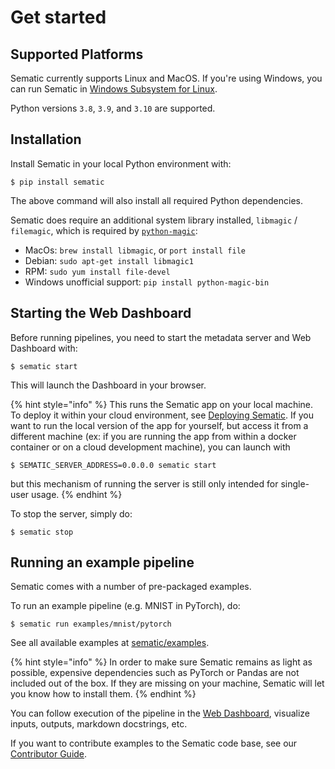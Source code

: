 # Get started

## Supported Platforms

Sematic currently supports Linux and MacOS. If you're using Windows, you can
run Sematic in
[Windows Subsystem for Linux](https://docs.microsoft.com/en-us/windows/wsl/about).

Python versions `3.8`, `3.9`, and `3.10` are supported.

## Installation

Install Sematic in your local Python environment with:

```shell
$ pip install sematic
```

The above command will also install all required Python dependencies.

Sematic does require an additional system library installed, `libmagic` / `filemagic`,
which is required by [`python-magic`](https://pypi.org/project/python-magic/):

- MacOs: `brew install libmagic`, or `port install file`
- Debian: `sudo apt-get install libmagic1`
- RPM: `sudo yum install file-devel`
- Windows unofficial support: `pip install python-magic-bin`

## Starting the Web Dashboard

Before running pipelines, you need to start the metadata server and Web Dashboard with:

```shell
$ sematic start
```

This will launch the Dashboard in your browser.

{% hint style="info" %}
This runs the Sematic app on your local machine. To
deploy it within your cloud environment, see [Deploying Sematic](deployment.md).
If you want to run the local version of the app for yourself, but
access it from a different machine (ex: if you are running the
app from within a docker container or on a cloud development
machine), you can launch with
```shell
$ SEMATIC_SERVER_ADDRESS=0.0.0.0 sematic start
```
but this mechanism of running the server is still only
intended for single-user usage.
{% endhint %}

To stop the server, simply do:

```shell
$ sematic stop
```

## Running an example pipeline

Sematic comes with a number of pre-packaged examples.

To run an example pipeline (e.g. MNIST in PyTorch), do:

```shell
$ sematic run examples/mnist/pytorch
```

See all available examples at
[sematic/examples](https://github.com/sematic-ai/sematic/tree/main/sematic/examples).


{% hint style="info" %}
In order to make sure Sematic remains as light as
possible, expensive dependencies such as PyTorch or Pandas are not included out
of the box. If they are missing on your machine, Sematic will let you know how
to install them.
{% endhint %}

You can follow execution of the pipeline in the [Web Dashboard](sematic-ui.md),
visualize inputs, outputs, markdown docstrings, etc.

If you want to contribute examples to the Sematic code base, see our
[Contributor Guide](contributor-guide.md).
